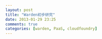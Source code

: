 ```yaml
---
layout: post
title: "Warden初步研究"
date: 2013-01-29 23:25
comments: true
categories: [warden, PaaS, cloudfoundry]
---
```


